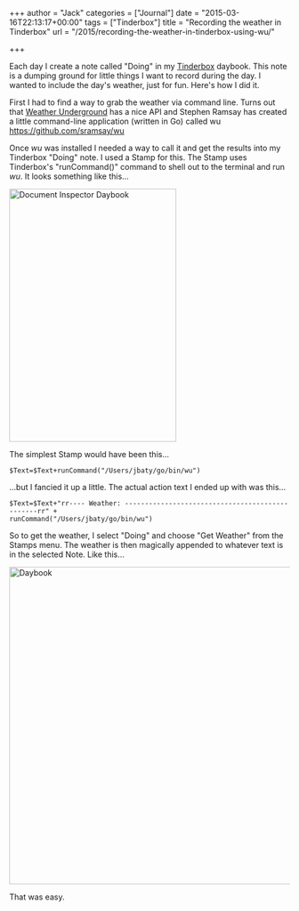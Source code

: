 +++
author = "Jack"
categories = ["Journal"]
date = "2015-03-16T22:13:17+00:00"
tags = ["Tinderbox"]
title = "Recording the weather in Tinderbox"
url = "/2015/recording-the-weather-in-tinderbox-using-wu/"

+++

Each day I create a note called "Doing" in my [Tinderbox][1] daybook. This note is a dumping ground for little things I want to record during the day. I wanted to include the day's weather, just for fun. Here's how I did it.

First I had to find a way to grab the weather via command line. Turns out that [Weather Underground][2] has a nice API and Stephen Ramsay has created a little command-line application (written in Go) called wu <https://github.com/sramsay/wu>

Once _wu_ was installed I needed a way to call it and get the results into my Tinderbox "Doing" note. I used a Stamp for this. The Stamp uses Tinderbox's "runCommand()" command to shell out to the terminal and run _wu_. It looks something like this&#8230;

<img title="Document_Inspector__Daybook.png" src="/img/2015/03/Document_Inspector__Daybook.png" alt="Document Inspector Daybook" width="300" height="455" border="0" />

The simplest Stamp would have been this&#8230;

`$Text=$Text+runCommand("/Users/jbaty/go/bin/wu")`

&#8230;but I fancied it up a little. The actual action text I ended up with was this&#8230;

    $Text=$Text+"rr---- Weather: ------------------------------------------------rr" +
    runCommand("/Users/jbaty/go/bin/wu")
    

So to get the weather, I select "Doing" and choose "Get Weather" from the Stamps menu. The weather is then magically appended to whatever text is in the selected Note. Like this&#8230;

<img title="Daybook.png" src="/img/2015/03/Daybook.png" alt="Daybook" width="591" height="571" border="0" />

That was easy.

 [1]: http://www.eastgate.com/Tinderbox/
 [2]: http://www.wunderground.com/?apiref=401ecb7a99041ee4